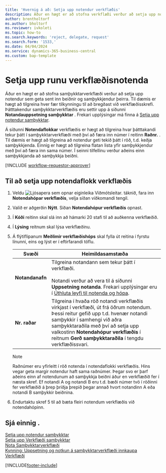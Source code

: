 ```yaml
---
title: 'Hvernig á að: Setja upp notendur verkflæðis'
description: Áður en hægt er að stofna verkflæði verður að setja upp notendurna sem taka þátt í þeim á síðunni Notandauppsetning samþykktar.
author: brentholtorf
ms.author: bholtorf
ms.reviewer: ivkoleti
ms.topic: how-to
ms.search.keywords: 'reject, delegate, request'
ms.search.form: '1533,'
ms.date: 04/04/2024
ms.service: dynamics-365-business-central
ms.custom: bap-template
---
```

# <a name="set-up-a-sequence-of-workflow-users"></a>Setja upp runu verkflæðisnotenda

Áður en hægt er að stofna samþykktarverkflæði verður að setja upp notendur sem geta sent inn beiðnir og samþykkjendur þeirra. Til dæmis er hægt að tilgreina hver fær tilkynningu til að bregðast við verkflæðisskrefi. Þátttakendur samþykktarverkflæðis eru settir upp á síðunni **Notandauppsetning samþykktar** . Frekari upplýsingar má finna á [Setja upp notendur samþykktar](across-how-to-set-up-approval-users.md).

Á síðunni **Notendaflokkar** verkflæðis er hægt að tilgreina hvar þátttakandi tekur þátt í samþykktarverkflæði með því að færa inn númer í reitinn **Raðnr.** . Til dæmis er hægt að tilgreina að notendur geti tekið þátt í röð, t.d. keðja samþykkjenda. Einnig er hægt að tilgreina flatan lista yfir samþykkjendur með því að færa inn sama númer. Í seinni tilfellinu verður aðeins einn samþykkjanda að samþykkja beiðni.

[!INCLUDE [workflow-requestor-approver](includes/workflow-requestor-approver.md)]

## <a name="to-set-up-a-workflow-user-group"></a>Til að setja upp notendaflokk verkflæðis

1. Veldu ![Ljósapera sem opnar eiginleika Viðmótsleitar.](media/ui-search/search_small.png "Segðu mér hvað þú vilt gera") táknið, fara inn **Notendahópar verkflæðis**, velja síðan viðkomandi tengil.  
2. Valið er aðgerðin **Nýtt**. Síðan **Notendahópur verkflæðis** opnast.  
3. Í **Kóði** reitinn skal slá inn að hámarki 20 stafi til að auðkenna verkflæðið.  
4. Í **Lýsing** reitnum skal lýsa verkflæðinu.  
5. Á flýtiflipanum **Meðlimir verkflæðishóps** skal fylla út reitina í fyrstu línunni, eins og lýst er í eftirfarandi töflu.  

   |Svæði|Heimildasamstæða|
   |-----|-----------|
   |**Notandanafn**|Tilgreina notandann sem tekur þátt í verkflæði.<br /><br /> Notandi verður að vera til á síðunni **Uppsetning notanda**. Frekari upplýsingar eru í [Úthluta leyfi til notenda og hópa](ui-define-granular-permissions.md).|
   |**Nr. raðar**|Tilgreina í hvaða röð notandi verkflæðis virkjast í verkflæði, út frá öðrum notendum. Þessi reitur gefið upp t.d. hvenær notandi samþykkir í samhengi við aðra samþykktaraðila með því að setja upp valkostinn **Notendahópur verkflæðis** í reitnum **Gerð samþykktaraðila** í tengdu verkflæðissvari.|

   > [!NOTE]
   > Raðnúmer eru yfirleitt í röð notenda í notendaflokki verkflæðis. Hins vegar geta margir notendur haft sama raðnúmer. Þegar svo er þarf aðeins einn af notendunum að samþykkja beiðni áður en verkflæðið fer í næsta skref. Ef notandi A og notandi B eru t.d. bæði númer tvö í röðinni fer verkflæðið á þrep þriðja þrepið þegar annað hvort notandinn A eða notandi B samþykkir beiðnina.
6. Endurtaktu skref 5 til að bæta fleiri notendum verkflæðis við notendahópinn.  

## <a name="see-also"></a>Sjá einnig .

[Setja upp notendur samþykktar](across-how-to-set-up-approval-users.md)  
[Setja upp Verkflæði samþykktar](across-set-up-workflows.md)  
[Nota Samþykktarverkflæði](across-use-workflows.md)  
[Kynning: Uppsetning og notkun á samþykktarverkflæði innkaupa](walkthrough-setting-up-and-using-a-purchase-approval-workflow.md)  
[Verkflæði](across-workflow.md)  

[!INCLUDE[footer-include](includes/footer-banner.md)]

